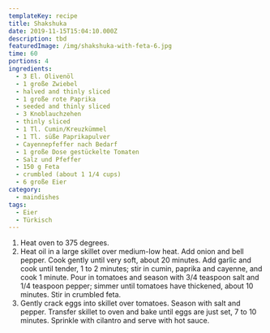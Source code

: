 ```yaml
---
templateKey: recipe
title: Shakshuka
date: 2019-11-15T15:04:10.000Z
description: tbd
featuredImage: /img/shakshuka-with-feta-6.jpg
time: 60
portions: 4
ingredients:
  - 3 El. Olivenöl
  - 1 große Zwiebel
  - halved and thinly sliced
  - 1 große rote Paprika
  - seeded and thinly sliced
  - 3 Knoblauchzehen
  - thinly sliced
  - 1 Tl. Cumin/Kreuzkümmel
  - 1 Tl. süße Paprikapulver
  - Cayennepfeffer nach Bedarf
  - 1 große Dose gestückelte Tomaten
  - Salz und Pfeffer
  - 150 g Feta
  - crumbled (about 1 1/4 cups)
  - 6 große Eier
category:
  - maindishes
tags:
  - Eier
  - Türkisch
---
```


1. Heat oven to 375 degrees.
2. Heat oil in a large skillet over medium-low heat. Add onion and bell pepper. Cook gently until very soft, about 20 minutes. Add garlic and cook until tender, 1 to 2 minutes; stir in cumin, paprika and cayenne, and cook 1 minute. Pour in tomatoes and season with 3/4 teaspoon salt and 1/4 teaspoon pepper; simmer until tomatoes have thickened, about 10 minutes. Stir in crumbled feta.
3. Gently crack eggs into skillet over tomatoes. Season with salt and pepper. Transfer skillet to oven and bake until eggs are just set, 7 to 10 minutes. Sprinkle with cilantro and serve with hot sauce.
